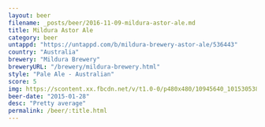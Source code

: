 ```yaml
---
layout: beer
filename: _posts/beer/2016-11-09-mildura-astor-ale.md
title: Mildura Astor Ale
category: beer
untappd: "https://untappd.com/b/mildura-brewery-astor-ale/536443"
country: "Australia"
brewery: "Mildura Brewery"
breweryURL: "/brewery/mildura-brewery.html"
style: "Pale Ale - Australian"
score: 5
img: https://scontent.xx.fbcdn.net/v/t1.0-0/p480x480/10945640_10153053840143745_2674301376011904832_n.jpg?oh=975019904ed5cf4698b14115f63b9acc&oe=59FEBC23
beer-date: "2015-01-28"
desc: "Pretty average"
permalink: /beer/:title.html
---
```

